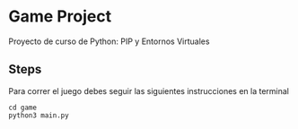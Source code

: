 # Game Project

Proyecto de curso de Python: PIP y Entornos Virtuales


## Steps

Para correr el juego debes seguir las siguientes instrucciones en la terminal

```
cd game
python3 main.py
```
